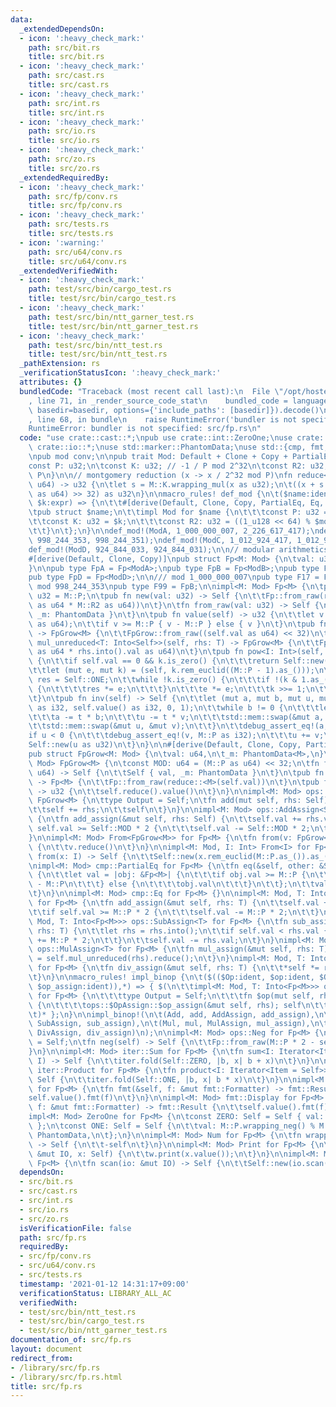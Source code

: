```yaml
---
data:
  _extendedDependsOn:
  - icon: ':heavy_check_mark:'
    path: src/bit.rs
    title: src/bit.rs
  - icon: ':heavy_check_mark:'
    path: src/cast.rs
    title: src/cast.rs
  - icon: ':heavy_check_mark:'
    path: src/int.rs
    title: src/int.rs
  - icon: ':heavy_check_mark:'
    path: src/io.rs
    title: src/io.rs
  - icon: ':heavy_check_mark:'
    path: src/zo.rs
    title: src/zo.rs
  _extendedRequiredBy:
  - icon: ':heavy_check_mark:'
    path: src/fp/conv.rs
    title: src/fp/conv.rs
  - icon: ':heavy_check_mark:'
    path: src/tests.rs
    title: src/tests.rs
  - icon: ':warning:'
    path: src/u64/conv.rs
    title: src/u64/conv.rs
  _extendedVerifiedWith:
  - icon: ':heavy_check_mark:'
    path: test/src/bin/cargo_test.rs
    title: test/src/bin/cargo_test.rs
  - icon: ':heavy_check_mark:'
    path: test/src/bin/ntt_garner_test.rs
    title: test/src/bin/ntt_garner_test.rs
  - icon: ':heavy_check_mark:'
    path: test/src/bin/ntt_test.rs
    title: test/src/bin/ntt_test.rs
  _pathExtension: rs
  _verificationStatusIcon: ':heavy_check_mark:'
  attributes: {}
  bundledCode: "Traceback (most recent call last):\n  File \"/opt/hostedtoolcache/Python/3.9.1/x64/lib/python3.9/site-packages/onlinejudge_verify/documentation/build.py\"\
    , line 71, in _render_source_code_stat\n    bundled_code = language.bundle(stat.path,\
    \ basedir=basedir, options={'include_paths': [basedir]}).decode()\n  File \"/opt/hostedtoolcache/Python/3.9.1/x64/lib/python3.9/site-packages/onlinejudge_verify/languages/user_defined.py\"\
    , line 68, in bundle\n    raise RuntimeError('bundler is not specified: {}'.format(path.as_posix()))\n\
    RuntimeError: bundler is not specified: src/fp.rs\n"
  code: "use crate::cast::*;\npub use crate::int::ZeroOne;\nuse crate::int::*;\nuse\
    \ crate::io::*;\nuse std::marker::PhantomData;\nuse std::{cmp, fmt, iter, ops};\n\
    \npub mod conv;\n\npub trait Mod: Default + Clone + Copy + PartialEq + Eq {\n\t\
    const P: u32;\n\tconst K: u32; // -1 / P mod 2^32\n\tconst R2: u32; // 2^64 mod\
    \ P\n}\n\n// montgomery reduction (x -> x / 2^32 mod P)\nfn reduce<M: Mod>(x:\
    \ u64) -> u32 {\n\tlet s = M::K.wrapping_mul(x as u32);\n\t((x + s as u64 * M::P\
    \ as u64) >> 32) as u32\n}\n\nmacro_rules! def_mod {\n\t($name:ident, $modu:expr,\
    \ $k:expr) => {\n\t\t#[derive(Default, Clone, Copy, PartialEq, Eq, Debug)]\n\t\
    \tpub struct $name;\n\t\timpl Mod for $name {\n\t\t\tconst P: u32 = $modu;\n\t\
    \t\tconst K: u32 = $k;\n\t\t\tconst R2: u32 = ((1_u128 << 64) % $modu) as u32;\n\
    \t\t}\n\t};\n}\n\ndef_mod!(ModA, 1_000_000_007, 2_226_617_417);\ndef_mod!(ModB,\
    \ 998_244_353, 998_244_351);\ndef_mod!(ModC, 1_012_924_417, 1_012_924_415);\n\
    def_mod!(ModD, 924_844_033, 924_844_031);\n\n// modular arithmetics\n#[repr(transparent)]\n\
    #[derive(Default, Clone, Copy)]\npub struct Fp<M: Mod> {\n\tval: u32,\n\t_m: PhantomData<M>,\n\
    }\n\npub type FpA = Fp<ModA>;\npub type FpB = Fp<ModB>;\npub type FpC = Fp<ModC>;\n\
    pub type FpD = Fp<ModD>;\n\n/// mod 1_000_000_007\npub type F17 = FpA;\n\n///\
    \ mod 998_244_353\npub type F99 = FpB;\n\nimpl<M: Mod> Fp<M> {\n\tpub const P:\
    \ u32 = M::P;\n\tpub fn new(val: u32) -> Self {\n\t\tFp::from_raw(reduce::<M>(val\
    \ as u64 * M::R2 as u64))\n\t}\n\tfn from_raw(val: u32) -> Self {\n\t\tFp { val,\
    \ _m: PhantomData }\n\t}\n\tpub fn value(self) -> u32 {\n\t\tlet v = reduce::<M>(self.val\
    \ as u64);\n\t\tif v >= M::P { v - M::P } else { v }\n\t}\n\tpub fn grow(self)\
    \ -> FpGrow<M> {\n\t\tFpGrow::from_raw((self.val as u64) << 32)\n\t}\n\tpub fn\
    \ mul_unreduced<T: Into<Self>>(self, rhs: T) -> FpGrow<M> {\n\t\tFpGrow::from_raw(self.val\
    \ as u64 * rhs.into().val as u64)\n\t}\n\tpub fn pow<I: Int>(self, k: I) -> Self\
    \ {\n\t\tif self.val == 0 && k.is_zero() {\n\t\t\treturn Self::new(1);\n\t\t}\n\
    \t\tlet (mut e, mut k) = (self, k.rem_euclid((M::P - 1).as_()));\n\t\tlet mut\
    \ res = Self::ONE;\n\t\twhile !k.is_zero() {\n\t\t\tif !(k & 1.as_()).is_zero()\
    \ {\n\t\t\t\tres *= e;\n\t\t\t}\n\t\t\te *= e;\n\t\t\tk >>= 1;\n\t\t}\n\t\tres\n\
    \t}\n\tpub fn inv(self) -> Self {\n\t\tlet (mut a, mut b, mut u, mut v) = (M::P\
    \ as i32, self.value() as i32, 0, 1);\n\t\twhile b != 0 {\n\t\t\tlet t = a / b;\n\
    \t\t\ta -= t * b;\n\t\t\tu -= t * v;\n\t\t\tstd::mem::swap(&mut a, &mut b);\n\t\
    \t\tstd::mem::swap(&mut u, &mut v);\n\t\t}\n\t\tdebug_assert_eq!(a, 1);\n\t\t\
    if u < 0 {\n\t\t\tdebug_assert_eq!(v, M::P as i32);\n\t\t\tu += v;\n\t\t}\n\t\t\
    Self::new(u as u32)\n\t}\n}\n\n#[derive(Default, Clone, Copy, PartialEq, Eq)]\n\
    pub struct FpGrow<M: Mod> {\n\tval: u64,\n\t_m: PhantomData<M>,\n}\n\nimpl<M:\
    \ Mod> FpGrow<M> {\n\tconst MOD: u64 = (M::P as u64) << 32;\n\tfn from_raw(val:\
    \ u64) -> Self {\n\t\tSelf { val, _m: PhantomData }\n\t}\n\tpub fn reduce(self)\
    \ -> Fp<M> {\n\t\tFp::from_raw(reduce::<M>(self.val))\n\t}\n\tpub fn value(self)\
    \ -> u32 {\n\t\tself.reduce().value()\n\t}\n}\n\nimpl<M: Mod> ops::Add<Self> for\
    \ FpGrow<M> {\n\ttype Output = Self;\n\tfn add(mut self, rhs: Self) -> Self {\n\
    \t\tself += rhs;\n\t\tself\n\t}\n}\n\nimpl<M: Mod> ops::AddAssign<Self> for FpGrow<M>\
    \ {\n\tfn add_assign(&mut self, rhs: Self) {\n\t\tself.val += rhs.val;\n\t\tif\
    \ self.val >= Self::MOD * 2 {\n\t\t\tself.val -= Self::MOD * 2;\n\t\t}\n\t}\n\
    }\n\nimpl<M: Mod> From<FpGrow<M>> for Fp<M> {\n\tfn from(v: FpGrow<M>) -> Self\
    \ {\n\t\tv.reduce()\n\t}\n}\n\nimpl<M: Mod, I: Int> From<I> for Fp<M> {\n\tfn\
    \ from(x: I) -> Self {\n\t\tSelf::new(x.rem_euclid(M::P.as_()).as_())\n\t}\n}\n\
    \nimpl<M: Mod> cmp::PartialEq for Fp<M> {\n\tfn eq(&self, other: &Self) -> bool\
    \ {\n\t\tlet val = |obj: &Fp<M>| {\n\t\t\tif obj.val >= M::P {\n\t\t\t\tobj.val\
    \ - M::P\n\t\t\t} else {\n\t\t\t\tobj.val\n\t\t\t}\n\t\t};\n\t\tval(self) == val(other)\n\
    \t}\n}\n\nimpl<M: Mod> cmp::Eq for Fp<M> {}\n\nimpl<M: Mod, T: Into<Fp<M>>> ops::AddAssign<T>\
    \ for Fp<M> {\n\tfn add_assign(&mut self, rhs: T) {\n\t\tself.val += rhs.into().val;\n\
    \t\tif self.val >= M::P * 2 {\n\t\t\tself.val -= M::P * 2;\n\t\t}\n\t}\n}\nimpl<M:\
    \ Mod, T: Into<Fp<M>>> ops::SubAssign<T> for Fp<M> {\n\tfn sub_assign(&mut self,\
    \ rhs: T) {\n\t\tlet rhs = rhs.into();\n\t\tif self.val < rhs.val {\n\t\t\tself.val\
    \ += M::P * 2;\n\t\t}\n\t\tself.val -= rhs.val;\n\t}\n}\nimpl<M: Mod, T: Into<Fp<M>>>\
    \ ops::MulAssign<T> for Fp<M> {\n\tfn mul_assign(&mut self, rhs: T) {\n\t\t*self\
    \ = self.mul_unreduced(rhs).reduce();\n\t}\n}\nimpl<M: Mod, T: Into<Fp<M>>> ops::DivAssign<T>\
    \ for Fp<M> {\n\tfn div_assign(&mut self, rhs: T) {\n\t\t*self *= rhs.into().inv();\n\
    \t}\n}\n\nmacro_rules! impl_binop {\n\t($(($Op:ident, $op:ident, $OpAssign:ident,\
    \ $op_assign:ident)),*) => { $(\n\t\timpl<M: Mod, T: Into<Fp<M>>> ops::$Op<T>\
    \ for Fp<M> {\n\t\t\ttype Output = Self;\n\t\t\tfn $op(mut self, rhs: T) -> Self\
    \ {\n\t\t\t\tops::$OpAssign::$op_assign(&mut self, rhs); self\n\t\t\t}\n\t\t}\n\
    \t)* };\n}\n\nimpl_binop!(\n\t(Add, add, AddAssign, add_assign),\n\t(Sub, sub,\
    \ SubAssign, sub_assign),\n\t(Mul, mul, MulAssign, mul_assign),\n\t(Div, div,\
    \ DivAssign, div_assign)\n);\n\nimpl<M: Mod> ops::Neg for Fp<M> {\n\ttype Output\
    \ = Self;\n\tfn neg(self) -> Self {\n\t\tFp::from_raw(M::P * 2 - self.val)\n\t\
    }\n}\n\nimpl<M: Mod> iter::Sum for Fp<M> {\n\tfn sum<I: Iterator<Item = Self>>(iter:\
    \ I) -> Self {\n\t\titer.fold(Self::ZERO, |b, x| b + x)\n\t}\n}\n\nimpl<M: Mod>\
    \ iter::Product for Fp<M> {\n\tfn product<I: Iterator<Item = Self>>(iter: I) ->\
    \ Self {\n\t\titer.fold(Self::ONE, |b, x| b * x)\n\t}\n}\n\nimpl<M: Mod> fmt::Debug\
    \ for Fp<M> {\n\tfn fmt(&self, f: &mut fmt::Formatter) -> fmt::Result {\n\t\t\
    self.value().fmt(f)\n\t}\n}\n\nimpl<M: Mod> fmt::Display for Fp<M> {\n\tfn fmt(&self,\
    \ f: &mut fmt::Formatter) -> fmt::Result {\n\t\tself.value().fmt(f)\n\t}\n}\n\n\
    impl<M: Mod> ZeroOne for Fp<M> {\n\tconst ZERO: Self = Self { val: 0, _m: PhantomData\
    \ };\n\tconst ONE: Self = Self {\n\t\tval: M::P.wrapping_neg() % M::P,\n\t\t_m:\
    \ PhantomData,\n\t};\n}\n\nimpl<M: Mod> Num for Fp<M> {\n\tfn wrapping_neg(self)\
    \ -> Self {\n\t\t-self\n\t}\n}\n\nimpl<M: Mod> Print for Fp<M> {\n\tfn print(w:\
    \ &mut IO, x: Self) {\n\t\tw.print(x.value());\n\t}\n}\n\nimpl<M: Mod> Scan for\
    \ Fp<M> {\n\tfn scan(io: &mut IO) -> Self {\n\t\tSelf::new(io.scan())\n\t}\n}\n"
  dependsOn:
  - src/bit.rs
  - src/cast.rs
  - src/int.rs
  - src/io.rs
  - src/zo.rs
  isVerificationFile: false
  path: src/fp.rs
  requiredBy:
  - src/fp/conv.rs
  - src/u64/conv.rs
  - src/tests.rs
  timestamp: '2021-01-12 14:31:17+09:00'
  verificationStatus: LIBRARY_ALL_AC
  verifiedWith:
  - test/src/bin/ntt_test.rs
  - test/src/bin/cargo_test.rs
  - test/src/bin/ntt_garner_test.rs
documentation_of: src/fp.rs
layout: document
redirect_from:
- /library/src/fp.rs
- /library/src/fp.rs.html
title: src/fp.rs
---
```

